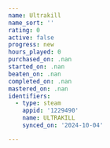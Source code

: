 ```yaml
---
name: Ultrakill
name_sort: ''
rating: 0
active: false
progress: new
hours_played: 0
purchased_on: .nan
started_on: .nan
beaten_on: .nan
completed_on: .nan
mastered_on: .nan
identifiers:
  - type: steam
    appid: '1229490'
    name: ULTRAKILL
    synced_on: '2024-10-04'

---
```

